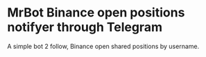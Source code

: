 # MrBot  Binance open positions notifyer through Telegram
A simple bot 2 follow, Binance open shared positions by username.